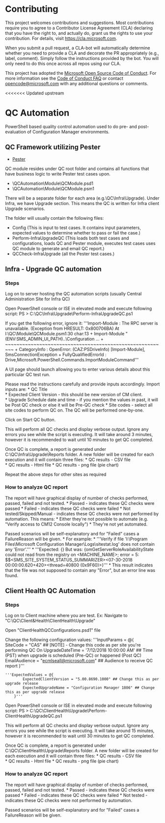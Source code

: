 
# Contributing

This project welcomes contributions and suggestions.  Most contributions require you to agree to a
Contributor License Agreement (CLA) declaring that you have the right to, and actually do, grant us
the rights to use your contribution. For details, visit https://cla.microsoft.com.

When you submit a pull request, a CLA-bot will automatically determine whether you need to provide
a CLA and decorate the PR appropriately (e.g., label, comment). Simply follow the instructions
provided by the bot. You will only need to do this once across all repos using our CLA.

This project has adopted the [Microsoft Open Source Code of Conduct](https://opensource.microsoft.com/codeofconduct/).
For more information see the [Code of Conduct FAQ](https://opensource.microsoft.com/codeofconduct/faq/) or
contact [opencode@microsoft.com](mailto:opencode@microsoft.com) with any additional questions or comments.

<<<<<<< Updated upstream
# QC Automation

PowerShell based quality control automation used to do pre- and post- evaluation of Configuration Manager environments.

## QC Framework utilizing Pester 

* [Pester](https://github.com/pester/Pester/wiki/Pester)

QC module resides under QC root folder and contains all functions that have business logic to write Pester test cases upon. 
* \QCAutomation\Module\QCModule.psd1 
* \QCAutomation\Module\QCModule.psm1 

There will be a separate folder for each area (e.g.\QC\Infra\Upgrade). Under Infra, we have Upgrade section. This means the QC is written for Infra client Upgrade scenarios. 

The folder will usually contain the following files:
* Config (This is input to test cases. It contains input parameters, expected values to determine whether to pass or fail the case.)
* Perform-InfraUpgradeQC (This loads both test cases and configurations, loads QC and Pester module, executes test cases uses QC module to generate and email QC report.)
* QCCheck-InfraUpgrade (all the Pester test cases.)

## Infra - Upgrade QC automation
### Steps
Log on to server hosting the QC automation scripts (usually Central Administration Site for Infra QC)

Open PowerShell console or ISE in elevated mode and execute following script: PS > C:\QC\Infra\Upgrade\Perform-InfraUpgradeQC.ps1

If you get the following error, ignore it: 
	'''Import-Module : The RPC server is unavailable. (Exception from HRESULT: 0x800706BA)
    At I:\QC\Module\QCModule.psm1:30 char:13
    +             Import-Module "$($ENV:SMS_ADMIN_UI_PATH)\..\Configuration ... 
    +             ~~~~~~~~~~~~~~~~~~~~~~~~~~~~~~~~~~~~~~~~~~~~~~~~~~~~~~~~~ 
    + CategoryInfo          : OpenError: (CAZ:PSDriveInfo) [Import-Module], SmsConnectionException 
    + FullyQualifiedErrorId : Drive,Microsoft.PowerShell.Commands.ImportModuleCommand'''

A UI page should launch allowing you to enter various details about this particular QC test run.

Please read the instructions carefully and provide inputs accordingly. Import inputs are: 
    * QC Title  
    * Expected Client Version - this should be new version of CM client.  
    * Upgrade Schedule date and time - if you mention the values in past, it will be Post QC check or else it will be Pre-QC check 
    * Site codes - select all site codes to perform QC on. The QC will be performed one-by-one. 

Click on Start QC button. 

This will perform all QC checks and display verbose output. Ignore any errors you see while the script is executing. It will take around 3 minutes, however it is recommended to wait until 10 minutes to get QC completed. 

Once QC is complete, a report is generated under C:\QC\Infra\Upgrade\Reports folder. A new folder will be created for each execution and it will contain three files: 
    * QC results - CSV file  
    * QC results  - Html file 
    * QC results - png file (pie chart) 

Repeat the above steps for other sites as required

### How to analyze QC report 
The report will have graphical display of number of checks performed, passed, failed and not tested.
    * Passed - indicates these QC checks were passed 
    * Failed - indicates these QC checks were failed 
    * Not tested/Skipped/Manual - indicates these QC checks were not performed by automation. This means:
        * Either they're not possible to automate (e.g. "Verify access to CM12 Console locally") 
        * They're not yet automated. 

Passed scenarios will be self-explanatory and for "Failed" cases a FailureReason will be given. 
    * For example: 
        * '''Verify if file 'I:\Program Files\Microsoft Configuration Manager\Logs\sitestat.log' does not contain any 'Error'.'''
        * '''Expected: {} But was:  {omGetServerRoleAvailabilityState could not read from the registry on <MACHINE_NAME>; error = 5:   $$<SMS_SITE_SYSTEM_STATUS_SUMMARIZER><07-30-2018 00:00:00.620+420><thread=40800 (0x9F60)>}'''
    * This result indicates that the file was not supposed to contain any "Error", but an error line was found. 

## Client Health QC Automation
### Steps
Log on to Client machine where you are test. Ex: Navigate to "C:\QC\Client&Health\ClientHealth\Upgrade" 

Open "ClientHealthQCConfigurations.psd1" file 

Change the following configuration values: 
    '''InputParams = @{                    
            SiteCode = "CAS" ## [NOTE] - Change this code as per site you're performing QC On 
            UpgradeDateTime = '7/12/2018 10:00:00 AM' ## Time (PST) when upgrade is scheduled (Pre-QC) or happened (Post QC)  
            EmailAudience = "ecmlseall@microsoft.com" ## Audience to receive QC report 
        }'''
        
    '''ExpectedValues = @{ 
            ExpectedClientVersion = "5.00.8690.1000" ## Change this as per upgrade release 
            ExpectedUpgradeName = "Configuration Manager 1806" ## Change this as per upgrade release
        }'''

Open PowerShell console or ISE in elevated mode and execute following script: PS > C:\QC\ClientHealth\Upgrade\Perform-ClientHealthUpgradeQC.ps1 

This will perform all QC checks and display verbose output. Ignore any errors you see while the script is executing. It will take around 15 minutes, however it is recommended to wait until 30 minutes to get QC completed. 

Once QC is complete, a report is generated under C:\QC\ClientHealth\Upgrade\Reports folder. A new folder will be created for each execution and it will contain three files: 
    * QC results - CSV file  
    * QC results  - Html file 
    * QC results - png file (pie chart) 

### How to analyze QC report 
The report will have graphical display of number of checks performed, passed, failed and not tested. 
    * Passed - indicates these QC checks were passed
    * Failed - indicates these QC checks were failed
    * Not tested - indicates these QC checks were not performed by automation.

Passed scenarios will be self-explanatory and for "Failed" cases a FailureReason will be given.

